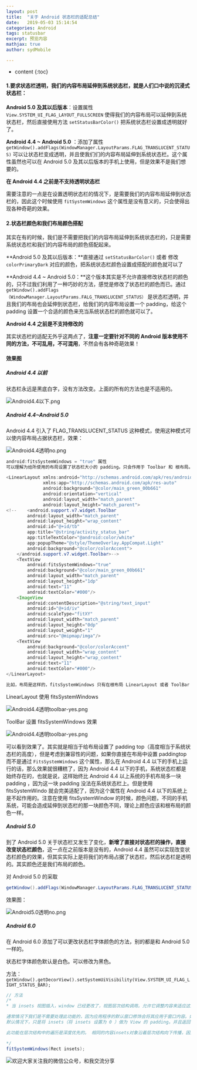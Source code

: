 ```yaml
---
layout: post
title:  "关于 Android 状态栏的适配总结"
date:   2019-05-03 15:14:54
categories: Android
tags: statusbar
excerpt: 预览内容
mathjax: true
author: sydMobile

---
```


* content
{:toc}
















#### 1.要求状态栏透明，我们的内容布局延伸到系统状态栏，就是人们口中说的沉浸式状态栏：

**Android 5.0 及其以后版本**：设置属性 `View.SYSTEM_UI_FLAG_LAYOUT_FULLSCREEN` 使得我们的内容布局可以延伸到系统状态栏，然后直接使用方法 `setStatusBarColor()` 把系统状态栏设置成透明就好了。

**Android 4.4 ~ Android 5.0** ：添加了属性 `getWindow().addFlags(WindowManager.LayoutParams.FLAG_TRANSLUCENT_STATUS)` 可以让状态栏变成透明，并且使我们们的内容布局延伸到系统状态栏。这个属性虽然也可以在 Android 5.0 及其以后版本的手机上使用，但是效果不是我们想要的。

**在 Android 4.4 之前是不支持透明状态栏**

需要注意的一点是在设置透明状态栏的情况下，是需要我们的内容布局延伸到状态栏的，因此这个时候使用 `fitSystemWindows` 这个属性是没有意义的，只会使得出现各种奇葩的效果。

#### **2.状态栏颜色和我们布局颜色搭配**

其实在有的时候，我们是不需要把我们的内容布局延伸到系统状态栏的，只是需要系统状态栏和我们的内容布局的颜色搭配起来。

**Android 5.0 及其以后版本：**直接通过 `setStatusBarColor()`  或者 修改`colorPrimaryDark` 对应的颜色，把系统状态栏颜色设置成搭配的颜色就可以了

**Android 4.4 ~ Android 5.0：**这个版本其实是不允许直接修改状态栏的颜色的，只不过我们利用了一种巧妙的方法，感觉是修改了状态栏的颜色而已。通过 `getWindow().addFlags（WindowManager.LayoutParams.FALG_TRANSLUCENT_STATUS）` 是状态栏透明，并且我们的布局也会延伸到状态栏，给我们的内容布局设置一个 padding，给这个 padding 设置一个合适的颜色来充当系统状态栏的颜色就可以了。

**Android 4.4 之前是不支持修改的**

其实状态栏的适配无外乎这两点了，**注意一定要针对不同的 Android 版本使用不同的方法，不可乱用，不可混用**，不然会有各种奇葩效果！



#### 效果图

##### Android 4.4 以前

状态栏永远是黑底白字，没有方法改变。上面的所有的方法也是不适用的。

![Android4.4以下.png](https://upload-images.jianshu.io/upload_images/6737388-9e18dd41b2f37113.png?imageMogr2/auto-orient/strip%7CimageView2/2/w/1240)


##### Android 4.4~Android 5.0

Android 4.4 引入了 FLAG_TRANSLUCENT_STATUS 这种模式，使用这种模式可以使内容布局占据状态栏，效果：


![Android4.4透明no.png](https://upload-images.jianshu.io/upload_images/6737388-4756d88d30a30894.png?imageMogr2/auto-orient/strip%7CimageView2/2/w/1240)


```java
android:fitsSystemWindows = "true" 属性
可以理解为给所使用的布局设置了状态栏大小的 padding。只会作用于 Toolbar 和 根布局。

<LinearLayout xmlns:android="http://schemas.android.com/apk/res/android"
              xmlns:app="http://schemas.android.com/apk/res-auto"
              android:background="@color/main_green_00b661"
              android:orientation="vertical"
              android:layout_width="match_parent"
              android:layout_height="match_parent">
<!--    <android.support.v7.widget.Toolbar
        android:layout_width="match_parent"
        android:layout_height="wrap_content"
        android:id="@+id/tb"
        app:title="@string/activity_status_bar"
        app:titleTextColor="@android:color/white"
        app:popupTheme="@style/ThemeOverlay.AppCompat.Light"
        android:background="@color/colorAccent">
    </android.support.v7.widget.Toolbar>-->
    <TextView
        android:fitsSystemWindows="true"
        android:background="@color/main_green_00b661"
        android:layout_width="match_parent"
        android:layout_height="1dp"
        android:text="11"
        android:textColor="#000"/>
    <ImageView
        android:contentDescription="@string/text_input"
        android:id="@+id/iv"
        android:scaleType="fitXY"
        android:layout_width="match_parent"
        android:layout_height="0dp"
        android:layout_weight="1"
        android:src="@mipmap/imga"/>
    <TextView
        android:background="@color/colorAccent"
        android:layout_width="wrap_content"
        android:layout_height="wrap_content"
        android:text="11"
        android:textColor="#000"/>
</LinearLayout>

比如，布局是这样的，fitsSystemWindows 只有在根布局 LinearLayout 或者 ToolBar 上有用，在别的 View 上使用是没有效果的。
```

LinearLayout 使用 fitsSystemWindows


![Android4.4透明toolbar-yes.png](https://upload-images.jianshu.io/upload_images/6737388-0d5eb9f00ca1f9f4.png?imageMogr2/auto-orient/strip%7CimageView2/2/w/1240)


ToolBar 设置 fitsSystemWindows 效果

![Android4.4透明toolbar-yes.png](https://upload-images.jianshu.io/upload_images/6737388-0d5eb9f00ca1f9f4.png?imageMogr2/auto-orient/strip%7CimageView2/2/w/1240)


可以看到效果了。其实就是相当于给布局设置了 padding top（高度相当于系统状态栏的高度），但是考虑到兼容性的问题，如果你直接在布局中设置 paddingtop 而不是通过 `FitsSystemWindows` 这个属性，那么在 Android 4.4 以下的手机上运行的话，那么效果就很糟糕了，因为 Android 4.4 以下的手机，系统状态栏都是始终存在的，也就是说，这样始终比 Android 4.4 以上系统的手机布局多一块 padding ，因为这一块 padding 没法在系统状态栏上。但是使用 fitsSystemWindo 就会完美适配了，因为这个属性在 Android 4.4 以下的系统上是不起作用的。注意在使用 fitsSystemWindow 的时候，颜色问题，不同的手机系统，可能会造成延伸到状态栏的那一块颜色不同，理论上颜色应该和根布局的颜色一样。

##### Android 5.0

到了 Android 5.0 关于状态栏又发生了变化，**新增了直接对状态栏的操作，直接改变状态栏颜色**，这一点在之前版本是没有的，Android 4.4 虽然可以实现改变状态栏颜色的效果，但其实实际上是将我们的布局占据了状态栏，然后状态栏是透明的。其实颜色还是我们布局的颜色。

对 Android 5.0 的采取

```java
getWindow().addFlags(WindowManager.LayoutParams.FLAG_TRANSLUCENT_STATUS); （和上面对 Android 4.4 的方法是一样的）；
```

效果图：


![Android5.0透明no.png](https://upload-images.jianshu.io/upload_images/6737388-f738de9fc1559865.png?imageMogr2/auto-orient/strip%7CimageView2/2/w/1240)




##### Android 6.0 

在 Android 6.0 添加了可以更改状态栏字体颜色的方法，别的都是和 Android 5.0 一样的。

状态栏字体颜色默认是白色。可以修改为黑色。

方法：`getWindow().getDecorView().setSystemUiVisibility(View.SYSTEM_UI_FLAG_LIGHT_STATUS_BAR); `

```java
// 方法
/*
* 当 insets 视图插入，window 已经更改了，视图层次结构调用。允许它调整内容来适应这些窗口。这个 insets 会告诉我们 status bar、input method 和其他系统 window 的空间。

通常情况下我们是不需要处理此功能的，因为应用程序的默认窗口修饰会将其应用于窗口内容。如果我们使用 SYSTEM_UI_FLAG_LAYOUT_FULLSCREEN 或者 SYSTEM_UI_FLAG_LAYOUT_HIDE_NAVIGATION 的时候，则需要处理这个函数了，这个时候如果我们不处理，我们的视图内容就会默认放在系统视图的下面。如果我们希望系统视图不覆盖UI的某些部分，则可以在视图层次结构中使用此方法。
默认情况下，只是将 insets（将 insets 设置为 0 ）做为 View 的 padding。并且返回true。默认情况下，此行为是关闭的，但是可以通过 setFitsSystemWindows（boolean）启用。

此功能在层次结构中的遍历是深度优先的。 相同的内容insets对象沿着层次结构向下传播，因此对其所做的任何更改都将被所有后续视图看到（包括层次结构中的上层视图，因为这是深度优先遍历）。 返回true的第一个视图将中止整个遍历。

*/
fitSystemWindows(Rect insets);
```

![欢迎大家关注我的微信公众号，和我交流分享](http://upload-images.jianshu.io/upload_images/6737388-1eca35c3d7e04a1e?imageMogr2/auto-orient/strip%7CimageView2/2/w/1240)   


